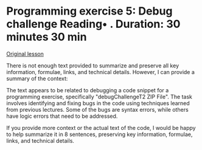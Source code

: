 # Programming exercise 5: Debug challenge Reading• . Duration: 30 minutes 30 min

[Original lesson](https://www.coursera.org/learn/uol-introduction-to-programming-1/supplement/MoI7e/programming-exercise-5-debug-challenge)

There is not enough text provided to summarize and preserve all key information, formulae, links, and technical details. However, I can provide a summary of the context:

The text appears to be related to debugging a code snippet for a programming exercise, specifically "debugChallengeT2 ZIP File". The task involves identifying and fixing bugs in the code using techniques learned from previous lectures. Some of the bugs are syntax errors, while others have logic errors that need to be addressed.

If you provide more context or the actual text of the code, I would be happy to help summarize it in 8 sentences, preserving key information, formulae, links, and technical details.

